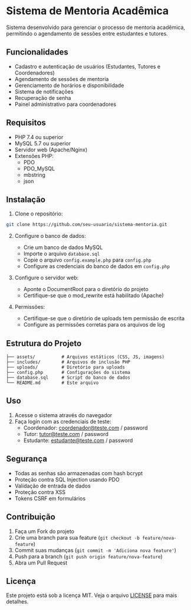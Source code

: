 # Sistema de Mentoria Acadêmica

Sistema desenvolvido para gerenciar o processo de mentoria acadêmica, permitindo o agendamento de sessões entre estudantes e tutores.

## Funcionalidades

- Cadastro e autenticação de usuários (Estudantes, Tutores e Coordenadores)
- Agendamento de sessões de mentoria
- Gerenciamento de horários e disponibilidade
- Sistema de notificações
- Recuperação de senha
- Painel administrativo para coordenadores

## Requisitos

- PHP 7.4 ou superior
- MySQL 5.7 ou superior
- Servidor web (Apache/Nginx)
- Extensões PHP:
  - PDO
  - PDO_MySQL
  - mbstring
  - json

## Instalação

1. Clone o repositório:
```bash
git clone https://github.com/seu-usuario/sistema-mentoria.git
```

2. Configure o banco de dados:
   - Crie um banco de dados MySQL
   - Importe o arquivo `database.sql`
   - Copie o arquivo `config.example.php` para `config.php`
   - Configure as credenciais do banco de dados em `config.php`

3. Configure o servidor web:
   - Aponte o DocumentRoot para o diretório do projeto
   - Certifique-se que o mod_rewrite está habilitado (Apache)

4. Permissões:
   - Certifique-se que o diretório de uploads tem permissão de escrita
   - Configure as permissões corretas para os arquivos de log

## Estrutura do Projeto

```
├── assets/          # Arquivos estáticos (CSS, JS, imagens)
├── includes/        # Arquivos de inclusão PHP
├── uploads/         # Diretório para uploads
├── config.php       # Configurações do sistema
├── database.sql     # Script do banco de dados
└── README.md        # Este arquivo
```

## Uso

1. Acesse o sistema através do navegador
2. Faça login com as credenciais de teste:
   - Coordenador: coordenador@teste.com / password
   - Tutor: tutor@teste.com / password
   - Estudante: estudante@teste.com / password

## Segurança

- Todas as senhas são armazenadas com hash bcrypt
- Proteção contra SQL Injection usando PDO
- Validação de entrada de dados
- Proteção contra XSS
- Tokens CSRF em formulários

## Contribuição

1. Faça um Fork do projeto
2. Crie uma branch para sua feature (`git checkout -b feature/nova-feature`)
3. Commit suas mudanças (`git commit -m 'Adiciona nova feature'`)
4. Push para a branch (`git push origin feature/nova-feature`)
5. Abra um Pull Request

## Licença

Este projeto está sob a licença MIT. Veja o arquivo [LICENSE](LICENSE) para mais detalhes. 